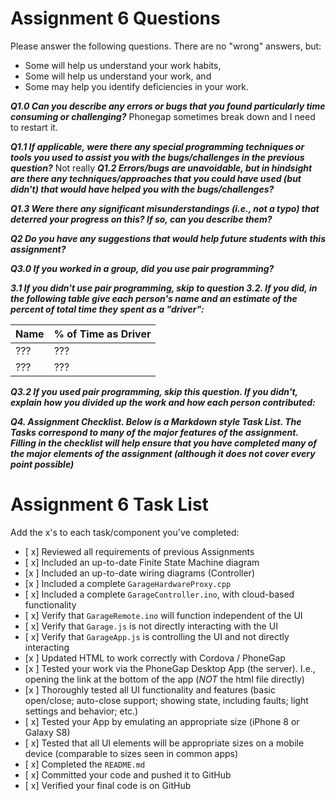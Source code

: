 # Assignment 6 Questions

Please answer the following questions.  There are no "wrong" answers, but:
  * Some will help us understand your work habits,
  * Some will help us understand your work, and
  * Some may help you identify deficiencies in your work.

***Q1.0 Can you describe any errors or bugs that you found particularly time consuming or challenging?***
Phonegap sometimes break down and I need to restart it.

***Q1.1 If applicable, were there any special programming techniques or tools you used to assist you with the bugs/challenges in the previous question?***
Not really
***Q1.2 Errors/bugs are unavoidable, but in hindsight are there any techniques/approaches that you could have used (but didn't) that would have helped you with the bugs/challenges?***

***Q1.3 Were there any significant misunderstandings (i.e., not a typo) that deterred your progress on this?  If so, can you describe them?***

***Q2 Do you have any suggestions that would help future students with this assignment?***

***Q3.0 If you worked in a group, did you use pair programming?***

***3.1 If you didn't use pair programming, skip to question 3.2.  If you did, in the following table give each person's name and an estimate of the percent of total time they spent as a "driver":***

| Name  |  % of Time as Driver |
|:------|:---------------------|
|  ???  | ???                  |
|  ???  | ???                  |

***Q3.2 If you used pair programming, skip this question.  If you didn't, explain how you divided up the work and how each person contributed:***

***Q4. Assignment Checklist.  Below is a Markdown style Task List. The Tasks correspond to many of the major features of the assignment. Filling in the checklist will help ensure that you have completed many of the major elements of the assignment (although it does not cover every point possible)***

# Assignment 6 Task List

Add the x's to each task/component you've completed:

- [ x] Reviewed all requirements of previous Assignments
- [ x] Included an up-to-date Finite State Machine diagram
- [x ] Included an up-to-date wiring diagrams (Controller)
- [x ] Included a complete `GarageHardwareProxy.cpp`
- [ x] Included a complete `GarageController.ino`, with cloud-based functionality
- [ x] Verify that `GarageRemote.ino` will function independent of the UI
- [ x] Verify that `Garage.js` is not directly interacting with the UI
- [ x] Verify that `GarageApp.js` is controlling the UI and not directly interacting
- [x ] Updated HTML to work correctly with Cordova / PhoneGap
- [x ] Tested your work via the PhoneGap Desktop App (the server).  I.e., opening the link at the bottom of the app (*NOT* the html file directly)
- [x ] Thoroughly tested all UI functionality and features (basic open/close; auto-close support; showing state, including faults; light settings and behavior; etc.)
- [ x] Tested your App by emulating an appropriate size (iPhone 8 or Galaxy S8)
- [ x] Tested that all UI elements will be appropriate sizes on a mobile device (comparable to sizes seen in common apps)
- [ x] Completed the `README.md`
- [ x] Committed your code and pushed it to GitHub
- [ x] Verified your final code is on GitHub
